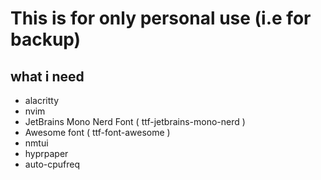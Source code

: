 # This is for only personal use (i.e for backup)
## what i need
- alacritty
- nvim
- JetBrains Mono Nerd Font ( ttf-jetbrains-mono-nerd )
- Awesome font ( ttf-font-awesome )
- nmtui
- hyprpaper
- auto-cpufreq
